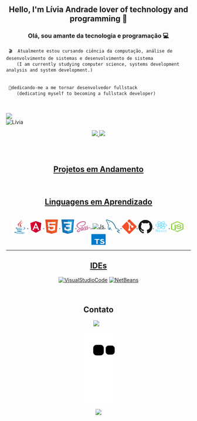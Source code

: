 
<h2 align="center"> 
  Hello, I'm Lívia Andrade lover of technology and programming 🎲
  </h2>
<h3 align="center">  
  Olá, sou amante da tecnologia e programação 💻
</h3>

```
 🎬  Atualmente estou cursando ciência da computação, análise de desenvolvimento de sistemas e desenvolvimento de sistema
    (I am currently studying computer science, systems development analysis and system development.)
   

 👾dedicando-me a me tornar desenvolvedor fullstack
    (dedicating myself to becoming a fullstack developer)
    
  
```

<img align="right" width="900" src="https://i.pinimg.com/originals/16/89/5b/16895b231b6da505e2e4acef02a3c1fe.gif"/>
  
  <span><img src="https://visitor-badge.laobi.icu/badge?page_id=Lívia" alt="Lívia"/></span>
<div align="center">
  <a href="https://beacons.al/livia-andrade">  
 <img altura="160em" src="https://github-readme-stats.vercel.app/api?username=livia-andrade&show_icons=true&theme=dracula&include_all_comits=true&count_private=true"/>
 <img altura="160em" src="https://github-readme-stats.vercel.app/api/top-langs/?username=livia-andrade&layout=compact&langs_count=16&theme=dracula"/>
</div>
  
  ##
  
  <!-- Projetos em Andamento -->

  <br>

<h2 align = center>
  Projetos em Andamento
</h2>
  
  <div align = "center">


</div>
  
<br>


  <!--Skills -->
 <h2 align = center>
 Linguagens em Aprendizado
</h2>
  
<div align="center">
 <div style="display: inline_block"><br>
  <img align="center" alt="Java" height="40" width="40"  src="https://raw.githubusercontent.com/devicons/devicon/master/icons/java/java-original.svg" />
  <img align="center" alt="Angular" height="40" width="40" src="https://raw.githubusercontent.com/github/explore/80688e429a7d4ef2fca1e82350fe8e3517d3494d/topics/angular/angular.png" />
  <img align="center" alt="HTML" height="40" width="40" src="https://raw.githubusercontent.com/devicons/devicon/master/icons/html5/html5-original.svg" />
  <img align="center" alt="CSS" height="40" width="40" src="https://raw.githubusercontent.com/devicons/devicon/master/icons/css3/css3-original.svg" />
  <img align="center" alt="SCSS" height="40" width="40" src="https://raw.githubusercontent.com/github/explore/80688e429a7d4ef2fca1e82350fe8e3517d3494d/topics/sass/sass.png" />
  <img align="center" alt="Js" height="40" width="40" src="https://cdn.jsdelivr.net/gh/devicons/devicon/icons/javascript/javascript-original.svg" />
  <img align="center" alt="MySql" height="40" width="40" src="https://raw.githubusercontent.com/devicons/devicon/master/icons/mysql/mysql-original.svg" />
  <img align="center" alt="Git" width="40" height="40" style="max-width:100%;" src="https://raw.githubusercontent.com/devicons/devicon/master/icons/git/git-original.svg" />
  <img align="center" alt="GitHub" width="40" height="40" style="max-width:100%;" src="https://raw.githubusercontent.com/devicons/devicon/master/icons/github/github-original.svg" />
  <img align="center" alt="ReactJS" title="ReactJS" height="30" width="40" src="https://raw.githubusercontent.com/devicons/devicon/master/icons/react/react-original-wordmark.svg" />
  <img align="center" alt="NodeJS" title="NodeJS" height="30" width="40" src="https://raw.githubusercontent.com/devicons/devicon/master/icons/nodejs/nodejs-original.svg"/>
  <img align="center" alt="TypeScript" title="TypeScript" height="30" width="40" src="https://raw.githubusercontent.com/devicons/devicon/master/icons/typescript/typescript-original.svg"/>

</div>
<hr>

<!--  Skills IDE -->

<h2 align = center>
  IDEs
</h2>

<a href = '#'>![VisualStudioCode](https://img.shields.io/badge/Visual_Studio_Code-0078D4?style=for-the-badge&logo=visual%20studio%20code&logoColor=black)</a>
<a href = '#'>![NetBeans](https://img.shields.io/badge/apache%20netbeans-1B6AC6?style=for-the-badge&logo=apache%20netbeans%20IDE&logoColor=black)</a>

<br>

<!-- Rodape -->

<h2 align = center>
   Contato 
</h2>

<div align="center"> 
 <img src="https://img.shields.io/badge/linkedin-%230077B5.svg?&style=for-the-badge&logo=linkedin&logoColor="black" />
  </a>&nbsp;&nbsp;
 
![Snake animation](https://github.com/livia-andrade/livia-andrade/blob/output/github-contribution-grid-snake.svg)
 
</div>

<img src="https://github.com/punitkmryh/punitkmryh/blob/master/wave.svg" />
